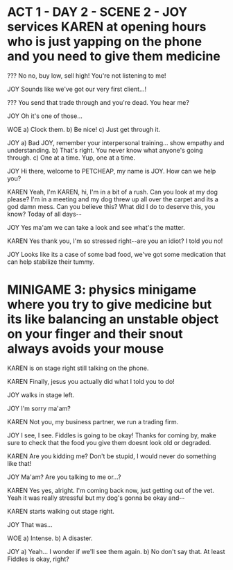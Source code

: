 # ACT 1 - DAY 2 - SCENE 2 - JOY services KAREN at opening hours who is just yapping on the phone and you need to give them medicine

???
No no, buy low, sell high! You're not listening to me!

JOY
Sounds like we've got our very first client...!

???
You send that trade through and you're dead. You hear me?

JOY
Oh it's one of those...

WOE
a) Clock them.
b) Be nice!
c) Just get through it.

JOY
a) Bad JOY, remember your interpersonal training... show empathy and understanding.
b) That's right. You never know what anyone's going through.
c) One at a time. Yup, one at a time.

JOY
Hi there, welcome to PETCHEAP, my name is JOY. How can we help you?

KAREN
Yeah, I'm KAREN, hi, I'm in a bit of a rush. Can you look at my dog please? I'm in a meeting and my dog threw up all over the carpet and its a god damn mess. Can you believe this? What did I do to deserve this, you know? Today of all days--

JOY
Yes ma'am we can take a look and see what's the matter.

KAREN
Yes thank you, I'm so stressed right--are you an idiot? I told you no!

JOY
Looks like its a case of some bad food, we've got some medication that can help stabilize their tummy.

# MINIGAME 3: physics minigame where you try to give medicine but its like balancing an unstable object on your finger and their snout always avoids your mouse

KAREN is on stage right still talking on the phone.

KAREN
Finally, jesus you actually did what I told you to do!

JOY walks in stage left.

JOY
I'm sorry ma'am?

KAREN
Not you, my business partner, we run a trading firm.

JOY
I see, I see. Fiddles is going to be okay! Thanks for coming by, make sure to check that the food you give them doesnt look old or degraded.

KAREN
Are you kidding me? Don't be stupid, I would never do something like that!

JOY
Ma'am? Are you talking to me or...?

KAREN
Yes yes, alright. I'm coming back now, just getting out of the vet. Yeah it was really stressful but my dog's gonna be okay and--

KAREN starts walking out stage right.

JOY
That was...

WOE
a) Intense.
b) A disaster.

JOY
a) Yeah... I wonder if we'll see them again.
b) No don't say that. At least Fiddles is okay, right?
